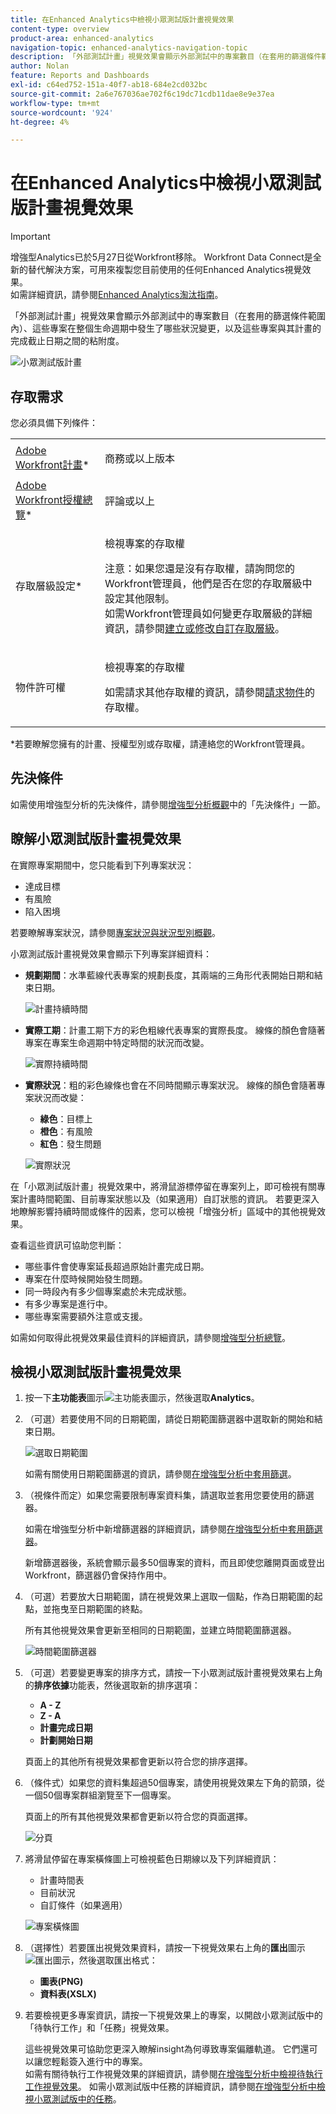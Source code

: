```yaml
---
title: 在Enhanced Analytics中檢視小眾測試版計畫視覺效果
content-type: overview
product-area: enhanced-analytics
navigation-topic: enhanced-analytics-navigation-topic
description: 「外部測試計畫」視覺效果會顯示外部測試中的專案數目（在套用的篩選條件範圍內）、這些專案在整個生命週期中發生了哪些狀況變更，以及這些專案與其計畫的完成截止日期之間的粘附度。
author: Nolan
feature: Reports and Dashboards
exl-id: c64ed752-151a-40f7-ab18-684e2cd032bc
source-git-commit: 2a6e767036ae702f6c19dc71cdb11dae8e9e37ea
workflow-type: tm+mt
source-wordcount: '924'
ht-degree: 4%

---
```


# 在Enhanced Analytics中檢視小眾測試版計畫視覺效果

>[!IMPORTANT]
>
>增強型Analytics已於5月27日從Workfront移除。 Workfront Data Connect是全新的替代解決方案，可用來複製您目前使用的任何Enhanced Analytics視覺效果。 <br>如需詳細資訊，請參閱[Enhanced Analytics淘汰指南](/help/quicksilver/product-announcements/announcements/enhanced-analytics-deprecation.md)。


「外部測試計畫」視覺效果會顯示外部測試中的專案數目（在套用的篩選條件範圍內）、這些專案在整個生命週期中發生了哪些狀況變更，以及這些專案與其計畫的完成截止日期之間的粘附度。

![小眾測試版計畫](assets/flight-plan-350x132.png)

## 存取需求

您必須具備下列條件：

<table style="table-layout:auto"> 
 <col> 
 <col> 
 <tbody> 
  <tr> 
   <td role="rowheader"><a href="https://business.adobe.com/products/workfront/pricing.html" target="_blank">Adobe Workfront計畫</a>*</td> 
   <td> <p>商務或以上版本</p> </td> 
  </tr> 
  <tr> 
   <td role="rowheader"><a href="../administration-and-setup/add-users/access-levels-and-object-permissions/wf-licenses.md" class="MCXref xref">Adobe Workfront授權總覽</a>*</td> 
   <td> <p>評論或以上</p> </td> 
  </tr> 
  <tr> 
   <td role="rowheader">存取層級設定*</td> 
   <td> <p>檢視專案的存取權</p> <p>注意：如果您還是沒有存取權，請詢問您的Workfront管理員，他們是否在您的存取層級中設定其他限制。<br>如需Workfront管理員如何變更存取層級的詳細資訊，請參閱<a href="../administration-and-setup/add-users/configure-and-grant-access/create-modify-access-levels.md" class="MCXref xref">建立或修改自訂存取層級</a>。</p> </td> 
  </tr> 
  <tr> 
   <td role="rowheader">物件許可權</td> 
   <td> <p>檢視專案的存取權</p> <p>如需請求其他存取權的資訊，請參閱<a href="../workfront-basics/grant-and-request-access-to-objects/request-access.md" class="MCXref xref">請求物件</a>的存取權。</p> </td> 
  </tr> 
 </tbody> 
</table>

&#42;若要瞭解您擁有的計畫、授權型別或存取權，請連絡您的Workfront管理員。

## 先決條件

如需使用增強型分析的先決條件，請參閱[增強型分析概觀](../enhanced-analytics/enhanced-analytics-overview.md)中的「先決條件」一節。

## 瞭解小眾測試版計畫視覺效果

在實際專案期間中，您只能看到下列專案狀況：

* 達成目標
* 有風險
* 陷入困境

若要瞭解專案狀況，請參閱[專案狀況與狀況型別概觀](../manage-work/projects/manage-projects/project-condition-and-condition-type.md)。

小眾測試版計畫視覺效果會顯示下列專案詳細資料：

* **規劃期間**：水準藍線代表專案的規劃長度，其兩端的三角形代表開始日期和結束日期。

  ![計畫持續時間](assets/planned-duration-line-350x37.png)

* **實際工期**：計畫工期下方的彩色粗線代表專案的實際長度。 線條的顏色會隨著專案在專案生命週期中特定時間的狀況而改變。

  ![實際持續時間](assets/actual-duration-line.png)

* **實際狀況**：粗的彩色線條也會在不同時間顯示專案狀況。 線條的顏色會隨著專案狀況而改變：

   * **綠色**：目標上
   * **橙色**：有風險
   * **紅色**：發生問題

  ![實際狀況](assets/actual-condition-color.png)

在「小眾測試版計畫」視覺效果中，將滑鼠游標停留在專案列上，即可檢視有關專案計畫時間範圍、目前專案狀態以及（如果適用）自訂狀態的資訊。 若要更深入地瞭解影響持續時間或條件的因素，您可以檢視「增強分析」區域中的其他視覺效果。

查看這些資訊可協助您判斷：

* 哪些事件會使專案延長超過原始計畫完成日期。
* 專案在什麼時候開始發生問題。
* 同一時段內有多少個專案處於未完成狀態。
* 有多少專案是進行中。
* 哪些專案需要額外注意或支援。

如需如何取得此視覺效果最佳資料的詳細資訊，請參閱[增強型分析總覽](../enhanced-analytics/enhanced-analytics-overview.md)。

## 檢視小眾測試版計畫視覺效果

1. 按一下&#x200B;**主功能表**&#x200B;圖示![主功能表圖示](assets/main-menu-icon-16x12.png)，然後選取&#x200B;**Analytics**。
1. （可選）若要使用不同的日期範圍，請從日期範圍篩選器中選取新的開始和結束日期。

   ![選取日期範圍](assets/filters-select-date-range-350x344.png)

   如需有關使用日期範圍篩選的資訊，請參閱[在增強型分析中套用篩選](../enhanced-analytics/use-enhanced-analytics-filters.md)。

1. （視條件而定）如果您需要限制專案資料集，請選取並套用您要使用的篩選器。

   如需在增強型分析中新增篩選器的詳細資訊，請參閱[在增強型分析中套用篩選器](../enhanced-analytics/use-enhanced-analytics-filters.md)。

   新增篩選器後，系統會顯示最多50個專案的資料，而且即使您離開頁面或登出Workfront，篩選器仍會保持作用中。

1. （可選）若要放大日期範圍，請在視覺效果上選取一個點，作為日期範圍的起點，並拖曳至日期範圍的終點。

   所有其他視覺效果會更新至相同的日期範圍，並建立時間範圍篩選器。

   ![時間範圍篩選器](assets/timeframe-filter-350x220.png)

1. （可選）若要變更專案的排序方式，請按一下小眾測試版計畫視覺效果右上角的&#x200B;**排序依據**&#x200B;功能表，然後選取新的排序選項：

   * **A - Z**
   * **Z - A**
   * **計畫完成日期**
   * **計劃開始日期**

   頁面上的其他所有視覺效果都會更新以符合您的排序選擇。

1. （條件式）如果您的資料集超過50個專案，請使用視覺效果左下角的箭頭，從一個50個專案群組瀏覽至下一個專案。

   頁面上的所有其他視覺效果都會更新以符合您的頁面選擇。

   ![分頁](assets/pagination-350x118.png)

1. 將滑鼠停留在專案橫條圖上可檢視藍色日期線以及下列詳細資訊：

   * 計畫時間表
   * 目前狀況
   * 自訂條件（如果適用）

   ![專案橫條圖](assets/project-bar-graph-350x143.png)

1. （選擇性）若要匯出視覺效果資料，請按一下視覺效果右上角的&#x200B;**匯出**&#x200B;圖示![匯出圖示](assets/export.png)，然後選取匯出格式：

   * **圖表(PNG)**
   * **資料表(XSLX)**

1. 若要檢視更多專案資訊，請按一下視覺效果上的專案，以開啟小眾測試版中的「待執行工作」和「任務」視覺效果。

   這些視覺效果可協助您更深入瞭解insight為何導致專案偏離軌道。 它們還可以讓您輕鬆簽入進行中的專案。\
   如需有關待執行工作視覺效果的詳細資訊，請參閱[在增強型分析中檢視待執行工作視覺效果](../enhanced-analytics/burndown-overview.md)。 如需小眾測試版中任務的詳細資訊，請參閱[在增強型分析中檢視小眾測試版中的任務](../enhanced-analytics/tasks-in-flight-overview.md)。

